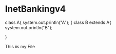 # InetBankingv4

class A{
system.out.println("A");
}
class B extends A{
system.out.println("B");

}

This iis my File
